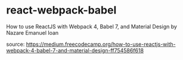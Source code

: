 # react-webpack-babel
How to use ReactJS with Webpack 4, Babel 7, and Material Design by Nazare Emanuel Ioan

source:
https://medium.freecodecamp.org/how-to-use-reactjs-with-webpack-4-babel-7-and-material-design-ff754586f618
